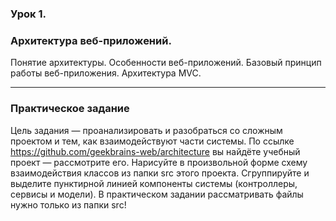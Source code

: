 ### Урок 1.
### Архитектура веб-приложений.
Понятие архитектуры. Особенности веб-приложений. Базовый принцип работы веб-приложения. Архитектура MVC.

---

### Практическое задание

Цель задания — проанализировать и разобраться со сложным проектом и тем, как взаимодействуют
части системы.
По ссылке https://github.com/geekbrains-web/architecture вы найдёте учебный проект — рассмотрите
его. Нарисуйте в произвольной форме схему взаимодействия классов из папки src этого проекта.
Сгруппируйте и выделите пунктирной линией компоненты системы (контроллеры, сервисы и модели).
В практическом задании рассматривать файлы нужно только из папки src!
